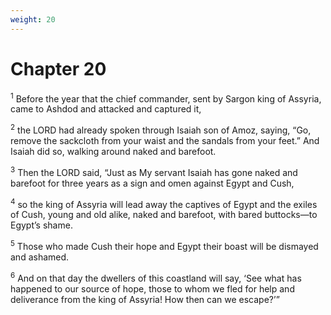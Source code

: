 ```yaml
---
weight: 20
---
```


# Chapter 20

<sup>1</sup> Before the year that the chief commander, sent by Sargon king of Assyria, came to Ashdod and attacked and captured it, 

<sup>2</sup> the LORD had already spoken through Isaiah son of Amoz, saying, “Go, remove the sackcloth from your waist and the sandals from your feet.” And Isaiah did so, walking around naked and barefoot. 

<sup>3</sup> Then the LORD said, “Just as My servant Isaiah has gone naked and barefoot for three years as a sign and omen against Egypt and Cush, 

<sup>4</sup> so the king of Assyria will lead away the captives of Egypt and the exiles of Cush, young and old alike, naked and barefoot, with bared buttocks—to Egypt’s shame. 

<sup>5</sup> Those who made Cush their hope and Egypt their boast will be dismayed and ashamed. 

<sup>6</sup> And on that day the dwellers of this coastland will say, ‘See what has happened to our source of hope, those to whom we fled for help and deliverance from the king of Assyria! How then can we escape?’” 


